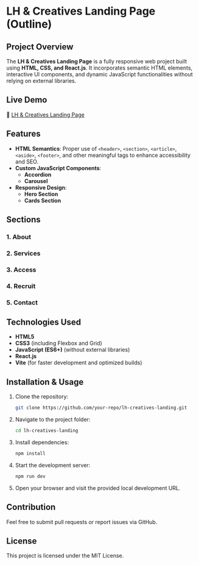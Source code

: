 # LH & Creatives Landing Page (Outline)

## Project Overview
The **LH & Creatives Landing Page** is a fully responsive web project built using **HTML, CSS, and React.js**. It incorporates semantic HTML elements, interactive UI components, and dynamic JavaScript functionalities without relying on external libraries.

## Live Demo
🔗 [LH & Creatives Landing Page](https://lh-creatives-clone.vercel.app/)

## Features
- **HTML Semantics**: Proper use of `<header>`, `<section>`, `<article>`, `<aside>`, `<footer>`, and other meaningful tags to enhance accessibility and SEO.
- **Custom JavaScript Components**:
  - **Accordion**
  - **Carousel**
- **Responsive Design**:
  - **Hero Section**
  - **Cards Section**

## Sections
### 1. About
### 2. Services
### 3. Access
### 4. Recruit
### 5. Contact

## Technologies Used
- **HTML5**
- **CSS3** (including Flexbox and Grid)
- **JavaScript (ES6+)** (without external libraries)
- **React.js**
- **Vite** (for faster development and optimized builds)

## Installation & Usage
1. Clone the repository:
   ```sh
   git clone https://github.com/your-repo/lh-creatives-landing.git
   ```
2. Navigate to the project folder:
   ```sh
   cd lh-creatives-landing
   ```
3. Install dependencies:
   ```sh
   npm install
   ```
4. Start the development server:
   ```sh
   npm run dev
   ```
5. Open your browser and visit the provided local development URL.

## Contribution
Feel free to submit pull requests or report issues via GitHub.

## License
This project is licensed under the MIT License.
